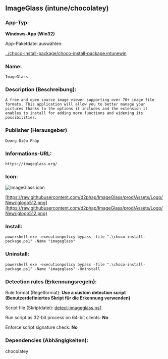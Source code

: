 ## ImageGlass (intune/chocolatey)

### App-Typ:

__Windows-App (Win32)__

App-Paketdatei auswählen:

[../choco-install-package/choco-install-package.intunewin](../choco-install-package/choco-install-package.intunewin?raw=true)


### Name:

```
ImageGlass
```

### Description (Beschreibung):

```
A free and open source image viewer supporting over 70+ image file formats. This application will allow you to better manage your pictures thanks to the options it includes and the extension it enables to install for adding more functions and widening its possibilities.
```

### Publisher (Herausgeber)

```
Dương Diệu Pháp
```


### Informations-URL:

```
https://imageglass.org/
```

### Icon:

![ImageGlass icon](https://raw.githubusercontent.com/d2phap/ImageGlass/prod/Assets/Logo/New/iglogo_128.png)

[https://raw.githubusercontent.com/d2phap/ImageGlass/prod/Assets/Logo/New/iglogo512.png](https://raw.githubusercontent.com/d2phap/ImageGlass/prod/Assets/Logo/New/iglogo512.png)


### Install:
```
powershell.exe -executionpolicy bypass -file ".\choco-install-package.ps1" -Name "imageglass"
```


### Uninstall:
```
powershell.exe -executionpolicy bypass -file ".\choco-install-package.ps1" -Name "imageglass" -Uninstall
```


### Detection rules (Erkennungsregeln):

Rule format (Regelformat): __Use a custom detection script (Benutzerdefiniertes Skript für die Erkennung verwenden)__

Script file (Skriptdatei): [detect-imageglass.ps1](./detect-imageglass.ps1?raw=true)

Run script as 32-bit process on 64-bit clients: __No__

Enforce script signature check: __No__

### Dependencies (Abhängigkeiten):

chocolatey
